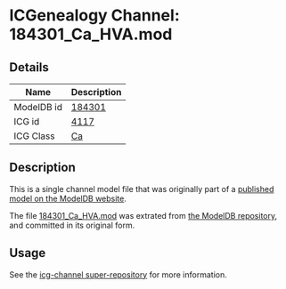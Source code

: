 # ICGenealogy Channel: 184301\_Ca\_HVA.mod

## Details

Name | Description
---- | -----------
ModelDB id | [184301](http://senselab.med.yale.edu/ModelDB/ShowModel.cshtml?model=184301)
ICG id | [4117](http://icg.neurotheory.ox.ac.uk/channels/3/4117)
ICG Class | [Ca](http://icg.neurotheory.ox.ac.uk/channels/3)

## Description

This is a single channel model file that was originally part of a [published model on the ModelDB website](http://senselab.med.yale.edu/mModelDB/ShowModel.cshtml?model=184301).

The file [184301\_Ca\_HVA.mod](184301_Ca_HVA.mod) was extrated from [the ModelDB repository](http://senselab.med.yale.edu/ModelDB/ShowModel.cshtml?model=184301), and committed in its original form.

## Usage

See the [icg-channel super-repository](https://github.com/icgenealogy/icg-channels) for more information.